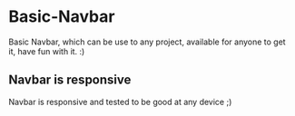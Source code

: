 # Basic-Navbar
Basic Navbar, which can be use to any project, available for anyone to get it, have fun with it. :)

## Navbar is responsive
Navbar is responsive and tested to be good at any device ;)
